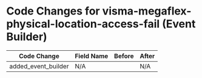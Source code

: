 # Code Changes for visma-megaflex-physical-location-access-fail (Event Builder)

| Code Change | Field Name | Before | After |
|-------------|------------|--------|-------|
| added_event_builder | N/A |  | N/A |